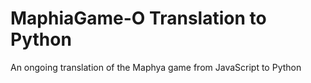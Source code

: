 # MaphiaGame-O Translation to Python
 An ongoing translation of the Maphya game from JavaScript to Python

